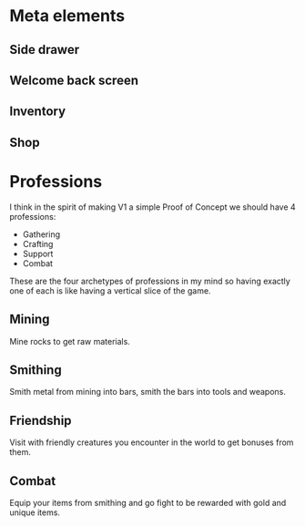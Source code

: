 # Meta elements
## Side drawer
## Welcome back screen
## Inventory
## Shop


# Professions

I think in the spirit of making V1 a simple Proof of Concept we should have 4 professions:
* Gathering
* Crafting
* Support
* Combat

These are the four archetypes of professions in my mind so having exactly one of each is like having a vertical slice of the game.

## Mining
Mine rocks to get raw materials. 

## Smithing
Smith metal from mining into bars, smith the bars into tools and weapons.

## Friendship
Visit with friendly creatures you encounter in the world to get bonuses from them.

## Combat
Equip your items from smithing and go fight to be rewarded with gold and unique items.